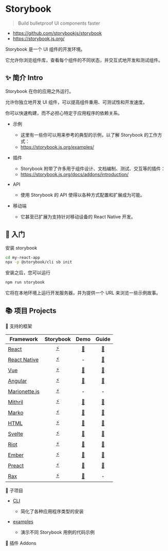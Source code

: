 # Storybook

> Build bulletproof UI components faster

- <https://github.com/storybookjs/storybook>
- <https://storybook.js.org/>

Storybook 是一个 UI 组件的开发环境。

它允许你浏览组件库，查看每个组件的不同状态，并交互式地开发和测试组件。

## ✨ 简介 Intro

Storybook 在你的应用之外运行。

允许你独立地开发 UI 组件，可以提高组件重用、可测试性和开发速度。

你可以快速构建，而不必担心特定于应用程序的依赖关系。

- 示例

  - 这里有一些你可以用来参考的典型的示例，以了解 Storybook 的工作方式：
  - <https://storybook.js.org/examples/>

- 插件

  - Storybook 附带了许多用于组件设计、文档编制、测试、交互等的插件：
  - <https://storybook.js.org/docs/addons/introduction/>

- API

  - 使用 Storybook 的 API 使得以各种方式配置和扩展成为可能。

- 移动端
  - 它甚至已扩展为支持针对移动设备的 React Native 开发。

## 🚀 入门

安装 storybook

```sh
cd my-react-app
npx -p @storybook/cli sb init
```

安装之后，您可以运行

```sh
npm run storybook
```

它将在本地环境上运行开发服务器，并为提供一个 URL 来浏览一些示例故事。

## 📚 项目 Projects

🍺 支持的框架

| Framework       |       Storybook        |        Demo        |          Guide           |
| --------------- | :--------------------: | :----------------: | :----------------------: |
| [React]         |    [⚡][app-react]     |  [🎨][demo-react]  |    [📜][gride-react]     |
| [React Native]  | [⚡][app-react-native] |         -          | [📜][gride-react-native] |
| [Vue]           |     [⚡][app-vue]      |   [🎨][demo-vue]   |     [📜][gride-vue]      |
| [Angular]       |   [⚡][app-angular]    | [🎨][demo-angular] |   [📜][gride-angular]    |
| [Marionette.js] |  [⚡][app-marionette]  |         -          |            -             |
| [Mithril]       |   [⚡][app-mithril]    | [🎨][demo-mithril] |   [📜][gride-mithril]    |
| [Marko]         |    [⚡][app-marko]     |  [🎨][demo-marko]  |    [📜][gride-marko]     |
| [HTML]          |     [⚡][app-html]     |  [🎨][demo-html]   |     [📜][gride-html]     |
| [Svelte]        |    [⚡][app-svelte]    | [🎨][demo-svelte]  |    [📜][gride-svelte]    |
| [Riot]          |     [⚡][app-riot]     |  [🎨][demo-riot]   |     [📜][gride-riot]     |
| [Ember]         |    [⚡][app-ember]     |  [🎨][demo-ember]  |    [📜][gride-ember]     |
| [Preact]        |    [⚡][app-preact]    | [🎨][demo-preact]  |    [📜][gride-preact]    |
| [Rax]           |     [⚡][app-rax]      |   [🎨][demo-rax]   |            -             |

[React]: https://github.com/facebook/react
[React Native]: https://github.com/facebook/react-native
[Vue]: https://github.com/vuejs/vue
[Angular]: https://github.com/angular/angular
[Marionette.js]: https://github.com/marionettejs/backbone.marionette
[Mithril]: https://github.com/MithrilJS/mithril.js
[Marko]: https://github.com/marko-js/marko
[HTML]: https://developer.mozilla.org/en-US/docs/Web/HTML
[Svelte]: https://github.com/sveltejs/svelte
[Riot]: https://github.com/riot/riot
[Ember]: https://github.com/emberjs/ember.js
[Preact]: https://github.com/preactjs/preact
[Rax]: https://github.com/alibaba/rax
[app-react]: https://github.com/storybookjs/storybook/tree/next/app/react
[app-react-native]: https://github.com/storybookjs/storybook/blob/next/app/react-native
[app-vue]: https://github.com/storybookjs/storybook/blob/next/app/vue
[app-angular]: https://github.com/storybookjs/storybook/blob/next/app/angular
[app-marionette]: https://github.com/storybookjs/storybook/blob/next/app/marionette
[app-mithril]: https://github.com/storybookjs/storybook/blob/next/app/mithril
[app-marko]: https://github.com/storybookjs/storybook/blob/next/app/marko
[app-html]: https://github.com/storybookjs/storybook/blob/next/app/html
[app-svelte]: https://github.com/storybookjs/storybook/blob/next/app/svelte
[app-riot]: https://github.com/storybookjs/storybook/blob/next/app/riot
[app-ember]: https://github.com/storybookjs/storybook/blob/next/app/ember
[app-preact]: https://github.com/storybookjs/storybook/blob/next/app/preact
[app-rax]: https://github.com/storybookjs/storybook/blob/next/app/rax
[demo-react]: https://storybooks-official.netlify.com/
[demo-vue]: https://storybooks-vue.netlify.com/
[demo-angular]: https://storybooks-angular.netlify.com/
[demo-mithril]: https://storybooks-mithril.netlify.com/
[demo-marko]: https://storybooks-marko.netlify.com/
[demo-html]: https://storybooks-html.netlify.com/
[demo-svelte]: https://storybooks-svelte.netlify.com/
[demo-riot]: https://storybooks-riot.netlify.com/
[demo-ember]: https://storybooks-ember.netlify.com/
[demo-preact]: https://storybooks-preact.netlify.com/
[demo-rax]: https://storybooks-rax.netlify.com/
[gride-react]: https://storybook.js.org/docs/guides/guide-react/
[gride-react-native]: https://storybook.js.org/docs/guides/guide-react-native/
[gride-vue]: https://storybook.js.org/docs/guides/guide-vue/
[gride-angular]: https://storybook.js.org/docs/guides/guide-angular/
[gride-mithril]: https://storybook.js.org/docs/guides/guide-mithril/
[gride-marko]: https://storybook.js.org/docs/guides/guide-marko/
[gride-html]: https://storybook.js.org/docs/guides/guide-html/
[gride-svelte]: https://storybook.js.org/docs/guides/guide-svelte/
[gride-ember]: https://storybook.js.org/docs/guides/guide-ember/
[gride-riot]: https://storybook.js.org/docs/guides/guide-riot/
[gride-preact]: https://storybook.js.org/docs/guides/guide-preact/

🍕 子项目

- [CLI](https://github.com/storybookjs/storybook/blob/next/lib/cli)

  - 简化了各种应用程序类型的安装

- [examples](https://github.com/storybookjs/storybook/blob/next/examples)
  - 演示不同 Storybook 用例的代码示例

🧵 插件 Addons

